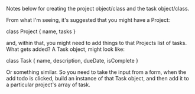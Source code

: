 Notes below for creating the project object/class and the task object/class.

From what I'm seeing, it's suggested that you might have a Project:

class Project {
name,
tasks
}

and, within that, you might need to add things to that Projects list of tasks. What gets added? A Task object, might look like:

class Task {
name,
description,
dueDate,
isComplete
}

Or something similar. So you need to take the input from a form, when the add todo is clicked, build an instance of that Task object, and then add it to a particular project's array of task.
